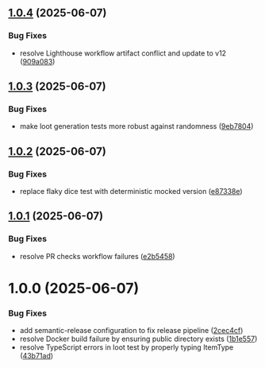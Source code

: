 ## [1.0.4](https://github.com/mittonface/claude-go-wild/compare/v1.0.3...v1.0.4) (2025-06-07)


### Bug Fixes

* resolve Lighthouse workflow artifact conflict and update to v12 ([909a083](https://github.com/mittonface/claude-go-wild/commit/909a083a887bb46addf47eaac97bdf29fabcbe3e))

## [1.0.3](https://github.com/mittonface/claude-go-wild/compare/v1.0.2...v1.0.3) (2025-06-07)


### Bug Fixes

* make loot generation tests more robust against randomness ([9eb7804](https://github.com/mittonface/claude-go-wild/commit/9eb78041ed9eb5b8ebb11239ef2c15c7b95e649d))

## [1.0.2](https://github.com/mittonface/claude-go-wild/compare/v1.0.1...v1.0.2) (2025-06-07)


### Bug Fixes

* replace flaky dice test with deterministic mocked version ([e87338e](https://github.com/mittonface/claude-go-wild/commit/e87338ee4c752c1ffe5600ada218b3514920fc07))

## [1.0.1](https://github.com/mittonface/claude-go-wild/compare/v1.0.0...v1.0.1) (2025-06-07)


### Bug Fixes

* resolve PR checks workflow failures ([e2b5458](https://github.com/mittonface/claude-go-wild/commit/e2b5458d6bf69e133aa28a50b7bebd962c6e9f35))

# 1.0.0 (2025-06-07)


### Bug Fixes

* add semantic-release configuration to fix release pipeline ([2cec4cf](https://github.com/mittonface/claude-go-wild/commit/2cec4cf4fdd671a34b13f4cec3dcfeb8f75df0ab))
* resolve Docker build failure by ensuring public directory exists ([1b1e557](https://github.com/mittonface/claude-go-wild/commit/1b1e55782397660841bcb4bd88285299ce9e46e1))
* resolve TypeScript errors in loot test by properly typing ItemType ([43b71ad](https://github.com/mittonface/claude-go-wild/commit/43b71ad01b8084903e3d26a6ccdcd6f2237d0fb9))
